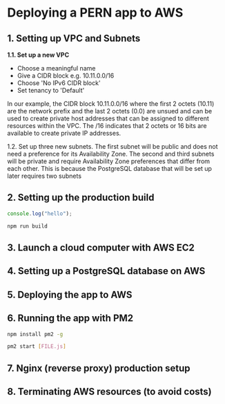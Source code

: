 # Deploying a PERN app to AWS

## 1. Setting up VPC and Subnets
__1.1. Set up a new VPC__

* Choose a meaningful name
* Give a CIDR block e.g. 10.11.0.0/16
* Choose 'No IPv6 CIDR block'
* Set tenancy to 'Default'

In our example, the CIDR block 10.11.0.0/16 where the first 2 octets (10.11) are the network prefix and the last 2 octets (0.0) are unsued and can be used to create private host addresses that can be assigned to different resources within the VPC. The /16 indicates that 2 octets or 16 bits are available to create private IP addresses.

1.2. Set up three new subnets.
The first subnet will be public and does not need a preference for its Availability Zone.
The second and third subnets will be private and require Availability Zone preferences that differ from each other. This is because the PostgreSQL database that will be set up later requires two subnets

## 2. Setting up the production build
```javascript
console.log("hello");
```

```bash
npm run build
```

## 3. Launch a cloud computer with AWS EC2

## 4. Setting up a PostgreSQL database on AWS

## 5. Deploying the app to AWS

## 6. Running the app with PM2
```bash
npm install pm2 -g
```

```bash
pm2 start [FILE.js]
```

## 7. Nginx (reverse proxy) production setup

## 8. Terminating AWS resources (to avoid costs)

